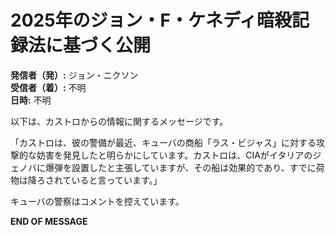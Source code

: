 # 2025年のジョン・F・ケネディ暗殺記録法に基づく公開

**発信者（発）:** ジョン・ニクソン  
**受信者（着）:** 不明  
**日時:** 不明  

以下は、カストロからの情報に関するメッセージです。

「カストロは、彼の警備が最近、キューバの商船「ラス・ビジャス」に対する攻撃的な妨害を発見したと明らかにしています。カストロは、CIAがイタリアのジェノバに爆弾を設置したと主張していますが、その船は効果的であり、すでに荷物は降ろされていると言っています。」

キューバの警察はコメントを控えています。

**END OF MESSAGE**